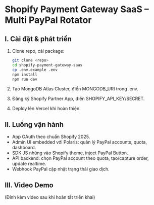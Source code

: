 # Shopify Payment Gateway SaaS – Multi PayPal Rotator

## I. Cài đặt & phát triển

1. Clone repo, cài package:
    ```bash
    git clone <repo>
    cd shopify-payment-gateway-saas
    cp .env.example .env
    npm install
    npm run dev
    ```
2. Tạo MongoDB Atlas Cluster, điền MONGODB_URI trong .env.

3. Đăng ký Shopify Partner App, điền SHOPIFY_API_KEY/SECRET.

4. Deploy lên Vercel khi hoàn thiện.

## II. Luồng vận hành

- App OAuth theo chuẩn Shopify 2025.
- Admin UI embedded với Polaris: quản lý PayPal accounts, quota, dashboard.
- SDK JS nhúng vào Shopify theme, inject PayPal Button.
- API backend: chọn PayPal account theo quota, tạo/capture order, update realtime.
- Webhook PayPal cập nhật trạng thái giao dịch.

## III. Video Demo

(Đính kèm video sau khi hoàn tất triển khai)
